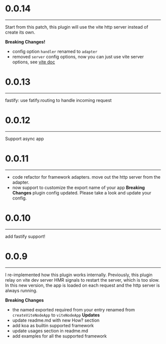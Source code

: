 # 0.0.14
--------
Start from this patch, this plugin will use the vite http server instead of create its own.  

**Breaking Changes!**
- config option `handler` renamed to `adapter`
- removed `server` config options, now you can just use vite server options, see [vite doc](https://vitejs.dev/config/#server-host)
# 0.0.13
--------
fastify: use fatify.routing to handle incoming request

# 0.0.12
--------
Support async app
# 0.0.11
--------
- code refactor for framework adapters. move out the http server from the adapter. 
- now support to customize the export name of your app
**Breaking Changes**
plugin config updated. Please take a look and update your config.
# 0.0.10
--------
add fastify support!

# 0.0.9
--------
I re-implemented how this plugin works internally. Previously, this plugin relay on vite dev server HMR signals to restart the server, which is too slow. In this new version, the app is loaded on each request and the http server is always running.

**Breaking Changes**
- the named exported required from your entry renamed from `createViteNodeApp` to `viteNodeApp`
**Updates**
- update readme.md with new How? section
- add koa as builtin supported framework
- update usages section in readme.md
- add examples for all the supported framework